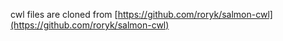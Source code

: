 cwl files are cloned from [https://github.com/roryk/salmon-cwl](https://github.com/roryk/salmon-cwl)